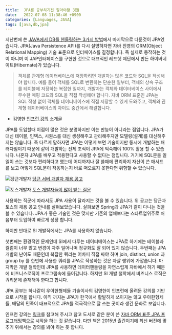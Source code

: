 ```yaml
---
title:  JPA를 공부하기전 알아야할 것들
date:   2022-07-08 11:38:46 +0900
categories: [Languages, JAVA]
tags: [java,db,jpa]
---
```

지난번에 쓴 [JAVA에서 DB를 핸들링하는 3가지 방법](https://jeong-daniel.github.io/posts/JAVA%EC%97%90%EC%84%9C-DB%EB%A5%BC-%ED%95%B8%EB%93%A4%EB%A7%81%ED%95%98%EB%8A%94-3%EA%B0%80%EC%A7%80-%EB%B0%A9%EB%B2%95/)에서 마지막으로 다룬것이 JPA였습니다. JPA(Java Persistence API)를 다시 설명하자면 자바 진영의 ORM(Object Relational Mapping) 기술 표준으로 인터페이스를 결정합니다. 즉 실제로 동작하는 것이 아니며 이 JAP인터페이스를 구현한 것으로 대표적인 레드헷 제단에서 만든 하이버네이트(Hibernate)가 있습니다.

> 객체를 관계형 데이터베이스에 저장하려면 개발자는 많은 코드와 SQL을 작성해야 합니다. 예를 들어 객체를 SQL로 변환하는 단순한 일부터, 객체의 상속 구조를 테이블에 저장하는 복잡한 일까지, 개발자는 객체와 데이터베이스 사이에서 무수한 매핑 코드와 SQL을 직접 작성해야 합니다. 자바 ORM 표준인 JPA는 SQL 작성 없이 객체를 데이터베이스에 직접 저장할 수 있게 도와주고, 객체와 관계형 데이터베이스의 차이도 중간에서 해결합니다.
- 김영한 [인프런 강의](https://www.inflearn.com/course/ORM-JPA-Basic#description) 소개글

JPA를 도입할때 이점이 많은 것은 분명하지만 이는 만능이 아니라는 점입니다. JPA가 대신 테이블, 인덱스, 시퀀스를 대신 생성해주고 관리해주지만 모델링(설계)를 대신해주지는 않습니다. 즉 다르게 말하자면 JPA는 어떻게 보면 기술이지만 동시에 개발하는 패러다임이기 때문에 같이 개발하는 전체 조직이 JPA에 익숙해야 100% 활용 할 수 있습니다. 나혼자 JPA를 배우고 적용한다고 사용할 수 없다는 점입니다. 거기에 SQL문을 일일이 쓰는 것보다 편리하다고 했는데 어디까지나 잘 쓸때에 편리하지 자신이 쓴 매서드를 보고 어떻게 SQL문이 작동하는지 바로 떠오르지 못한다면 위험할 수 있습니다.

![당근개발자](https://user-images.githubusercontent.com/85277660/209830438-2b68f14a-fe8f-48dc-9379-dc79600b95f0.png)
[당근 서버 개발자 채용 공고](https://team.daangn.com/jobs/4511184003/)

![토스개발자](https://user-images.githubusercontent.com/85277660/209830462-929adf89-7b14-4394-9d68-1d1de5a566e9.png)
[토스 개발자들이 많이 받는 질문](https://blog.toss.im/article/toss-serverchapter-faq10)

사용하는 직군에 따라서도 JPA 사용이 달라지는 것을 볼 수 있습니다. 위 공고는 당근과 토스의 채용 공고 안내를 살펴보았습니다. 살펴보면 Spring과 JPA가 같이 다니는 것을 볼 수 있습니다. JPA가 좋은 기술인 것은 맞지만 기존의 업체보다는 스타트업위주로 처음부터 도입하여 빠르게 성장 합니다.

하지만 반대로 SI 개발직에서는 JPA를 사용하지 않습니다.

첫번째는 환경적인 문제인데 SI에서 다루는 데이터베이스는 JPA로 하기에는 테이블과 컬럼이 너무 많고 변경이 자주 일어나며 정규화도 잘 되어 있지 않습니다.
두번째는 JPA 개발의 난이도 때문인데 복잡한 쿼리는 어차피 직접 짜야 하며 join, distinct, union 과 group by 를 한번에 사용한 쿼리를 JPA로 작성하는 것은 자살 행위에 가깝습니다.
마지막은 개발 철학인데 JPA를 사용하면 데이터핸들링을 자연스럽게 자바에서 하기 때문에 비즈니스로직이 프로그램속에 들어갑니다. 하지만 SI 개발 철학에서 비즈니스 로직은 쿼리문에 존재해야 한다고 합니다.

JPA 공부는 하나같이 우아한형제들 기술이사의 김영한이 인프런에 올려둔 강의를 기반으로 시작을 합니다. 아직 까지는 JPA가 한국에서 활발하게 쓰이지는 않고 우아한형제들, 배달의 민족이 대표적으로 JPA를 적극적으로 잘 쓰는 곳이라 생긴 문화로 보입니다.

인프런 강의는 [링크](https://www.inflearn.com/course/ORM-JPA-Basic)를 참고해 주시고 참고 도서로 같은 분이 쓴 [자바 ORM 표준 JPA 프로그래밍](https://www.yes24.com/Product/Goods/19040233)책으로 시작을 하는 것 같습니다. 다만 책은 2015년 출간이기에 최신 버전에 맞추기 위해서는 강의를 봐야 하는 듯 합니다.